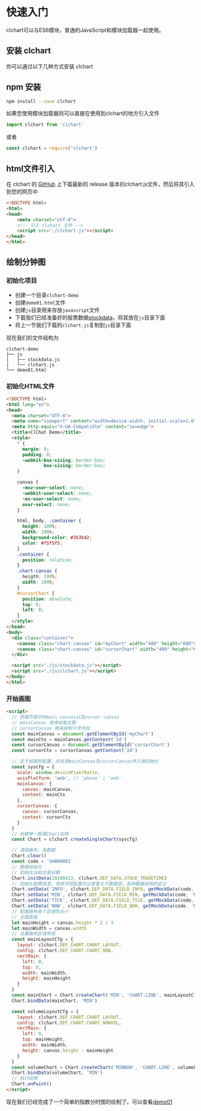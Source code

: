 
# 快速入门

clchart可以与ES6模块，普通的JavaScript和模块加载器一起使用。

## 安装 clchart

你可以通过以下几种方式安装 clchart

## npm 安装

``` bash
npm install --save clchart

```

如果您使用模块加载器则可以直接在使用到clchart的地方引入文件
```js
import clchart from 'clchart'
```
或者
```js
const clchart = require('clchart')
```


## html文件引入

在 clchart 的 [GitHub](https://github.com/seerline/clchart/releases) 上下载最新的 release 版本的clchart.js文件，然后将其引入到您的网页中

```html
<!DOCTYPE html>
<html>
<head>
    <meta charset="utf-8">
    <!-- 引入 clchart 文件 -->
    <script src="./clchart.js"></script>
</head>
</html>
```

## 绘制分钟图

### 初始化项目

- 创建一个目录`clchart-demo`
- 创建`demo01.html`文件
- 创建`js`目录用来存放`javascript`文件
- 下载我们已经准备好的股票数据[stockdata](https://seerline.github.io/clchart/stockdata.js)，将其放在`js`目录下面
- 将上一节我们下载的`clchart.js`复制到`js`目录下面

现在我们的文件结构为
```
clchart-demo
├── js
|   ├── stockdata.js
|   └── clchart.js
└── demo01.html
```

### 初始化HTML文件

```html
<!DOCTYPE html>
<html lang="en">
<head>
  <meta charset="UTF-8">
  <meta name="viewport" content="width=device-width, initial-scale=1.0">
  <meta http-equiv="X-UA-Compatible" content="ie=edge">
  <title>ClChat Demo</title>
  <style>
    * {
      margin: 0;
      padding: 0;
      -webkit-box-sizing: border-box;
              box-sizing: border-box;
    }

    canvas {
      -moz-user-select: none;
      -webkit-user-select: none;
      -ms-user-select: none;
      user-select: none;
    }

    html, body, .container {
      height: 100%;
      width: 100%;
      background-color: #3b3b42;
      color: #f5f5f5;
    }
    .container {
      position: relative;
    }
    .chart-canvas {
      heigth: 100%;
      width: 100%;
    }
    #cursorChart {
      position: absolute;
      top: 0;
      left: 0;
    }
  </style>
</head>
<body>
  <div class="container">
    <canvas class="chart-canvas" id="myChart" width="400" height="600"></canvas>
    <canvas class="chart-canvas" id="cursorChart" width="400" height="600"></canvas>
  </div>

  <script src="./js/stockdata.js"></script>
  <script src="./js/clchart.js"></script>
</body>
</html>
```

### 开始画图


```html
<script>
  // 获取页面中的main canvas以及cursor canvas
  // mainCanvas 用来绘制主图
  // cursorCanvas 用来绘制十字光标
  const mainCanvas = document.getElementById('myChart')
  const mainCtx = mainCanvas.getContext('2d')
  const cursorCanvas = document.getElementById('cursorChart')
  const cursorCtx = cursorCanvas.getContext('2d')

  // 定于绘图的配置，并且把mainCanvas及cursorCanvas传入做初始化
  const syscfg = {
    scale: window.devicePixelRatio,
    axisPlatform: 'web', // 'phone' | 'web'
    mainCanvas: {
      canvas: mainCanvas,
      context: mainCtx
    },
    cursorCanvas: {
      canvas: cursorCanvas,
      context: cursorCtx
    }
  }
  // 创建单一股票Chart实例
  const Chart = clchart.createSingleChart(syscfg)

  // 清除画布，及数据
  Chart.clear()
  const code = 'SH000001'
  // 数据初始化
  // 初始化当前交易日期
  Chart.initData(20180413, clchart.DEF_DATA.STOCK_TRADETIME)
  // 初始化股票信息，具体字段配置可以查看关于数据层，各种数据结构的定义
  Chart.setData('INFO', clchart.DEF_DATA.FIELD_INFO, getMockData(code, 'INFO'))
  Chart.setData('MIN', clchart.DEF_DATA.FIELD_MIN, getMockData(code, 'MIN'))
  Chart.setData('TICK', clchart.DEF_DATA.FIELD_TICK, getMockData(code, 'TICK'))
  Chart.setData('NOW', clchart.DEF_DATA.FIELD_NOW, getMockData(code, 'NOW'))
  // 配置画布各个区域的大小
  // 主图高度
  let mainHeight = canvas.height * 2 / 3
  let mainWidth = canvas.width
  // 设置画布区域布局
  const mainLayoutCfg = {
    layout: clchart.DEF_CHART.CHART_LAYOUT,
    config: clchart.DEF_CHART.CHART_NOW,
    rectMain: {
      left: 0,
      top: 0,
      width: mainWidth,
      height: mainHeight
    }
  }
  const mainChart = Chart.createChart('MIN', 'CHART.LINE', mainLayoutCfg, function (result) {})
  Chart.bindData(mainChart, 'MIN')

  const volumeLoyoutCfg = {
    layout: clchart.DEF_CHART.CHART_LAYOUT,
    config: clchart.DEF_CHART.CHART_NOWVOL,
    rectMain: {
      left: 0,
      top: mainHeight,
      width: mainWidth,
      height: canvas.height - mainHeight
    }
  }
  const volumeChart = Chart.createChart('MINNOW', 'CHART.LINE', volumeLoyoutCfg, function (result) {})
  Chart.bindData(volumeChart, 'MIN')
  // 执行绘图
  Chart.onPaint()
</script>
```

现在我们已经完成了一个简单的指数分时图的绘制了。可以查看[demo01](https://seerline.github.io/clchart/samples/guide/demo01.html)